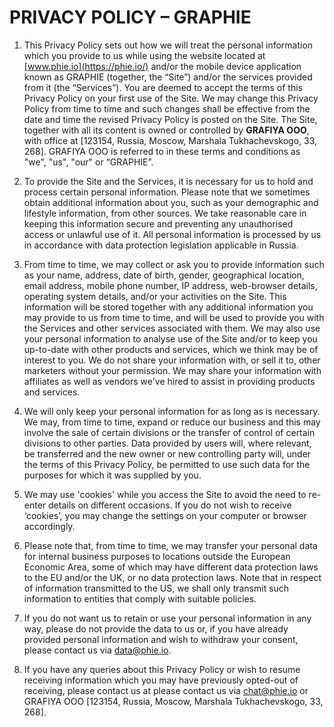 # PRIVACY POLICY – GRAPHIE

1.	This Privacy Policy sets out how we will treat the personal information which you provide to us while using the website located at [www.phie.io](https://phie.io/) and/or the mobile device application known as GRAPHIE (together, the “Site”) and/or the services provided from it (the “Services”). You are deemed to accept the terms of this Privacy Policy on your first use of the Site. We may change this Privacy Policy from time to time and such changes shall be effective from the date and time the revised Privacy Policy is posted on the Site. The Site, together with all its content is owned or controlled by **GRAFIYA OOO**, with office at [123154, Russia, Moscow, Marshala Tukhachevskogo, 33, 268]. GRAFIYA OOO is referred to in these terms and conditions as "we", "us", "our" or “GRAPHIE”.

2.	To provide the Site and the Services, it is necessary for us to hold and process certain personal information. Please note that we sometimes obtain additional information about you, such as your demographic and lifestyle information, from other sources. We take reasonable care in keeping this information secure and preventing any unauthorised access or unlawful use of it. All personal information is processed by us in accordance with data protection legislation applicable in Russia.

3.	From time to time, we may collect or ask you to provide information such as your name, address, date of birth, gender, geographical location, email address, mobile phone number, IP address, web-browser details, operating system details, and/or your activities on the Site. This information will be stored together with any additional information you may provide to us from time to time, and will be used to provide you with the Services and other services associated with them. We may also use your personal information to analyse use of the Site and/or to keep you up-to-date with other products and services, which we think may be of interest to you. We do not share your information with, or sell it to, other marketers without your permission. We may share your information with affiliates as well as vendors we've hired to assist in providing products and services.

4.	We will only keep your personal information for as long as is necessary. We may, from time to time, expand or reduce our business and this may involve the sale of certain divisions or the transfer of control of certain divisions to other parties. Data provided by users will, where relevant, be transferred and the new owner or new controlling party will, under the terms of this Privacy Policy, be permitted to use such data for the purposes for which it was supplied by you.

5.	We may use 'cookies' while you access the Site to avoid the need to re-enter details on different occasions. If you do not wish to receive ‘cookies’, you may change the settings on your computer or browser accordingly.

6.	Please note that, from time to time, we may transfer your personal data for internal business purposes to locations outside the European Economic Area, some of which may have different data protection laws to the EU and/or the UK, or no data protection laws. Note that in respect of information transmitted to the US, we shall only transmit such information to entities that comply with suitable policies.

7.	If you do not want us to retain or use your personal information in any way, please do not provide the data to us or, if you have already provided personal information and wish to withdraw your consent, please contact us via <data@phie.io>.

8.	If you have any queries about this Privacy Policy or wish to resume receiving information which you may have previously opted-out of receiving, please contact us at please contact us via <chat@phie.io> or GRAFIYA OOO [123154, Russia, Moscow, Marshala Tukhachevskogo, 33, 268].